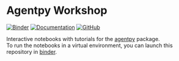 # Agentpy Workshop

[![Binder](https://mybinder.org/badge_logo.svg)](https://mybinder.org/v2/gh/JoelForamitti/agentpy_workshop/HEAD)
[![Documentation](https://img.shields.io/badge/read_the-documentation-red?logo=read-the-docs)](https://agentpy.readthedocs.io/en/latest/)
[![GitHub](https://img.shields.io/badge/go_to_main_package-agentpy-blueviolet?logo=github)](https://img.shields.io/github/license/JoelForamitti/agentpy)

Interactive notebooks with tutorials for the [agentpy](https://agentpy.readthedocs.io) package.  
To run the notebooks in a virtual environment, you can launch this repository in [binder]([![Binder](https://mybinder.org/badge_logo.svg)](https://mybinder.org/v2/gh/JoelForamitti/agentpy_workshop/HEAD)).
